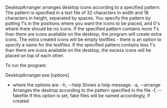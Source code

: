 DesktopArranger arranges desktop icons according to a specified pattern. 
The pattern is specified in a text file of 32 characters in width and 18 characters in height, separated by spaces.
You specify the pattern by putting 1's in the positions where you want the icons to be placed, and 0's where there should be no icons.
If the specified pattern contains more 1's than there are icons available on the desktop, the program will create extra icons.
The extra created icons will be empty textfiles - there is an option to specify a name for the textfiles.
If the specified pattern contains less 1's than there are icons available on the desktop, the excess icons will be placed on top of each other.

To run the program:

DesktopArranger.exe [options]
- where the options are:
-h, --help			Shows a help message.
-a, --arrange <NameOfFile>	Arranges the desktop according to the pattern specified in the file
-f, --fakefile <NameOfFile>	If this option is set, fake files will be named accordingly, if created
